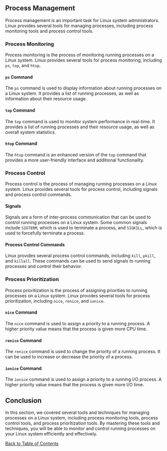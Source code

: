 ## Process Management

Process management is an important task for Linux system administrators. Linux provides several tools for managing processes, including process monitoring tools and process control tools.

### Process Monitoring

Process monitoring is the process of monitoring running processes on a Linux system. Linux provides several tools for process monitoring, including `ps`, `top`, and `htop`.

#### `ps` Command

The `ps` command is used to display information about running processes on a Linux system. It provides a list of running processes, as well as information about their resource usage.

#### `top` Command

The `top` command is used to monitor system performance in real-time. It provides a list of running processes and their resource usage, as well as overall system statistics.

#### `htop` Command

The `htop` command is an enhanced version of the `top` command that provides a more user-friendly interface and additional functionality.

### Process Control

Process control is the process of managing running processes on a Linux system. Linux provides several tools for process control, including signals and process control commands.

#### Signals

Signals are a form of inter-process communication that can be used to control running processes on a Linux system. Some common signals include `SIGTERM`, which is used to terminate a process, and `SIGKILL`, which is used to forcefully terminate a process.

#### Process Control Commands

Linux provides several process control commands, including `kill`, `pkill`, and `killall`. These commands can be used to send signals to running processes and control their behavior.

### Process Prioritization

Process prioritization is the process of assigning priorities to running processes on a Linux system. Linux provides several tools for process prioritization, including `nice`, `renice`, and `ionice`.

#### `nice` Command

The `nice` command is used to assign a priority to a running process. A higher priority value means that the process is given more CPU time.

#### `renice` Command

The `renice` command is used to change the priority of a running process. It can be used to increase or decrease the priority of a process.

#### `ionice` Command

The `ionice` command is used to assign a priority to a running I/O process. A higher priority value means that the process is given more I/O time.

## Conclusion

In this section, we covered several tools and techniques for managing processes on a Linux system, including process monitoring tools, process control tools, and process prioritization tools. By mastering these tools and techniques, you will be able to monitor and control running processes on your Linux system efficiently and effectively.

[Back to Table of Contents](../README.md)